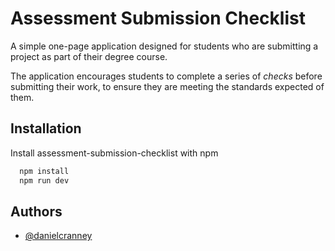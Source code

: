 
# Assessment Submission Checklist

A simple one-page application designed for students who are submitting a project as part of their degree course.

The application encourages students to complete a series of *checks* before submitting their work, to ensure they are meeting the standards expected of them.



## Installation

Install assessment-submission-checklist with npm

```bash
  npm install
  npm run dev
```
    
## Authors

- [@danielcranney](https://www.github.com/danielcranney)

